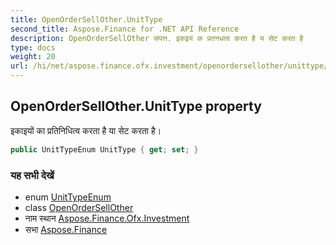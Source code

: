 ```yaml
---
title: OpenOrderSellOther.UnitType
second_title: Aspose.Finance for .NET API Reference
description: OpenOrderSellOther संपत्त. इकइयं क प्रतनधत्व करत है य सेट करत है
type: docs
weight: 20
url: /hi/net/aspose.finance.ofx.investment/openordersellother/unittype/
---
```

## OpenOrderSellOther.UnitType property

इकाइयों का प्रतिनिधित्व करता है या सेट करता है।

```csharp
public UnitTypeEnum UnitType { get; set; }
```

### यह सभी देखें

* enum [UnitTypeEnum](../../unittypeenum/)
* class [OpenOrderSellOther](../)
* नाम स्थान [Aspose.Finance.Ofx.Investment](../../openordersellother/)
* सभा [Aspose.Finance](../../../)


